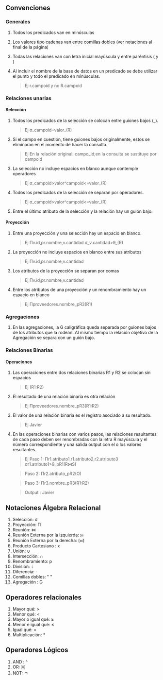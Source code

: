 ## **Convenciones**

### **Generales**

1. Todos los predicados van en minúsculas
2. Los valores tipo cadenas van entre comillas dobles (ver notaciones al final de la página)
3. Todas las relaciones van con letra inicial mayúscula y entre paréntisis ( y )

4. Al incluir el nombre de la base de datos en un predicado se debe utilizar el punto y todo el predicado en minúsculas.

   > Ej r.campoid y no R.campoid

### **Relaciones unarias**

#### **Selección**

1. Todos los predicados de la selección se colocan entre guiones bajos (\_).

   > Ej σ_campoid=valor\_(R)

2. Si el campo en cuestión, tiene guiones bajos originalmente, estos se eliminaran en el momento de hacer la consulta.

   > Ej En la relación original: campo_id;en la consulta se sustituye por campoid

3. La selección no incluye espacios en blanco aunque contemple operadores

   > Ej σ_campoid>valor^campoid<=valor\_(R)

4. Todos los predicados de la selección se separan por operadores.

   > Ej σ_campoid>valor^campoid<=valor\_(R)

5. Entre el último atributo de la selección y la relación hay un guión bajo.

#### **Proyección**

1. Entre una proyección y una selección hay un espacio en blanco.

   > Ej Πv.id,pr.nombre,v.cantidad σ_v.cantidad>9\_(R)

2. La proyección no incluye espacios en blanco entre sus atributos

   > Ej Πv.id,pr.nombre,v.cantidad

3. Los atributos de la proyección se separan por comas

   > Ej Πv.id,pr.nombre,v.cantidad

4. Entre los atributos de una proyección y un renombramiento hay un espacio en blanco

   > Ej Πproveedores.nombre_pR3(R1)

### **Agregaciones**

1. En las agregaciones, la G caligráfica queda separada por guiones bajos de los atributos que la rodean. Al mismo tiempo la relación objetivo de la Agregación se separa con un guión bajo.

### **Relaciones Binarias**

#### **Operaciones**

1. Las operaciones entre dos relaciones binarias R1 y R2 se colocan sin espacios

   > Ej (R1:R2)

2. El resultado de una relación binaria es otra relación

   > Ej Πproveedores.nombre_pR3(R1:R2)

3. El valor de una relación binaria es el registro asociado a su resultado.

   > Ej Javier

4. En las operaciones binarias con varios pasos, las relaciones reaultantes de cada paso deben ser renombradas con la letra R mayúscula y el número correspondiente y una salida output con el o los valores resultantes.

   > Ej
   > Paso 1: Πr1.atributo1,r1.atributo2,r2.atributo3 σr1.atributo1>9_pR1(R⋈S)

   > Paso 2: Πr2.atributo_pR2(O)

   > Paso 3: Πr3.nombre_pR3(R1:R2)

   > Output : Javier

## Notaciones Álgebra Relacional

1. Selección: σ
2. Proyección: Π
3. Reunión: ⋈
4. Reunión Externa por la izquierda: ⟕
5. Reunión Externa por la derecha: (⟖)
6. Producto Cartesiano : x
7. Unión: ∪
8. Intersección: ∩
9. Renombramiento: p
10. División: ÷
11. Diferencia: -
12. Comillas dobles: " "
13. Agregación : Ģ

## Operadores relacionales

1. Mayor qué: >
2. Menor qué: <
3. Mayor o igual qué: ≥
4. Menor e igual qué: ≤
5. Igual qué: =
6. Multiplicación: \*

## Operadores Lógicos

1. AND : ^
2. OR: 🇻
3. NOT: ㄱ
